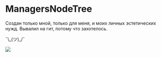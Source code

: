 # ManagersNodeTree

Создан только мной, только для меня, и моих личных эстетических нужд. Вывалил на гит, потому что захотелось.

¯\\\_(ツ)\_/¯

![](https://github.com/ugorek000/ManagersNodeTree/assets/120259754/abbb0757-46bb-4676-b6fb-28d42fd1681f)
